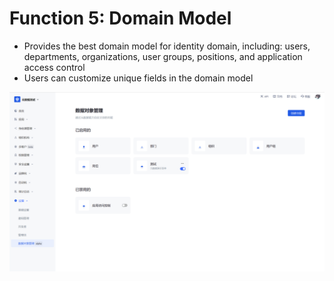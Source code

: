 # Function 5: Domain Model

- Provides the best domain model for identity domain, including: users, departments, organizations, user groups, positions, and application access control
- Users can customize unique fields in the domain model

![](../static/c0bb2f7a-16c9-4596-934b-0a2cccf10c40.png)
